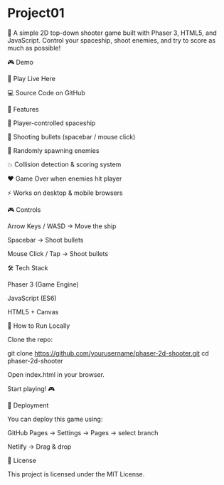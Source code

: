 # Project01
🚀 A simple 2D top-down shooter game built with Phaser 3, HTML5, and JavaScript. Control your spaceship, shoot enemies, and try to score as much as possible!

🎮 Demo

🔗 Play Live Here

💻 Source Code on GitHub 

📖 Features

🚀 Player-controlled spaceship

🔫 Shooting bullets (spacebar / mouse click)

👾 Randomly spawning enemies

💥 Collision detection & scoring system

❤️ Game Over when enemies hit player

⚡ Works on desktop & mobile browsers

🎮 Controls

Arrow Keys / WASD → Move the ship

Spacebar → Shoot bullets

Mouse Click / Tap → Shoot bullets

🛠️ Tech Stack

Phaser 3 (Game Engine)

JavaScript (ES6)

HTML5 + Canvas

🚀 How to Run Locally

Clone the repo:

git clone https://github.com/yourusername/phaser-2d-shooter.git
cd phaser-2d-shooter

Open index.html in your browser.

Start playing! 🎮

📌 Deployment

You can deploy this game using:

GitHub Pages → Settings → Pages → select branch

Netlify → Drag & drop

📜 License

This project is licensed under the MIT License.
